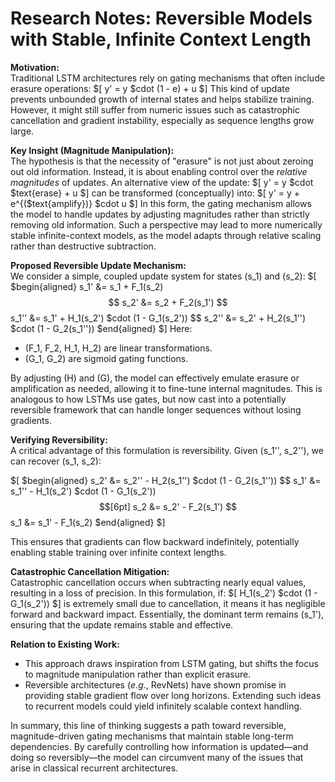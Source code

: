 # Research Notes: Reversible Models with Stable, Infinite Context Length

**Motivation:**  
Traditional LSTM architectures rely on gating mechanisms that often include erasure operations:
$[
y' = y $cdot (1 - e) + u
$]
This kind of update prevents unbounded growth of internal states and helps stabilize training. However, it might still suffer from numeric issues such as catastrophic cancellation and gradient instability, especially as sequence lengths grow large.

**Key Insight (Magnitude Manipulation):**  
The hypothesis is that the necessity of "erasure" is not just about zeroing out old information. Instead, it is about enabling control over the *relative magnitudes* of updates. An alternative view of the update:
$[
y' = y $cdot $text{erase} + u
$]
can be transformed (conceptually) into:
$[
y' = y + e^{($text{amplify})} $cdot u
$]
In this form, the gating mechanism allows the model to handle updates by adjusting magnitudes rather than strictly removing old information. Such a perspective may lead to more numerically stable infinite-context models, as the model adapts through relative scaling rather than destructive subtraction.

**Proposed Reversible Update Mechanism:**  
We consider a simple, coupled update system for states $($s_1$)$ and $($s_2$)$:
$[
$begin{aligned}
s_1' &= s_1 + F_1(s_2) $$
s_2' &= s_2 + F_2(s_1') $$
s_1'' &= s_1' + H_1(s_2') $cdot (1 - G_1(s_2')) $$
s_2'' &= s_2' + H_2(s_1'') $cdot (1 - G_2(s_1''))
$end{aligned}
$]
Here:
- $($F_1, F_2, H_1, H_2$)$ are linear transformations.
- $($G_1, G_2$)$ are sigmoid gating functions.

By adjusting $($H$)$ and $($G$)$, the model can effectively emulate erasure or amplification as needed, allowing it to 
fine-tune internal magnitudes. This is analogous to how LSTMs use gates, but now cast into a potentially reversible 
framework that can handle longer sequences without losing gradients.

**Verifying Reversibility:**  
A critical advantage of this formulation is reversibility. Given $($s_1'', s_2''$)$, we can recover $($s_1, s_2$)$:

$[
$begin{aligned}
s_2' &= s_2'' - H_2(s_1'') $cdot (1 - G_2(s_1'')) $$
s_1' &= s_1'' - H_1(s_2') $cdot (1 - G_1(s_2')) $$[6pt]
s_2 &= s_2' - F_2(s_1') $$
s_1 &= s_1' - F_1(s_2)
$end{aligned}
$]

This ensures that gradients can flow backward indefinitely, potentially enabling stable training over infinite context lengths.

**Catastrophic Cancellation Mitigation:**  
Catastrophic cancellation occurs when subtracting nearly equal values, resulting in a loss of precision. In this formulation, if:
$[
H_1(s_2') $cdot (1 - G_1(s_2'))
$]
is extremely small due to cancellation, it means it has negligible forward and backward impact. Essentially, the dominant term remains $($s_1'$)$, ensuring that the update remains stable and effective.

**Relation to Existing Work:**  
- This approach draws inspiration from LSTM gating, but shifts the focus to magnitude manipulation rather than explicit erasure.
- Reversible architectures ($e.g.$, RevNets) have shown promise in providing stable gradient flow over long horizons. Extending such ideas to recurrent models could yield infinitely scalable context handling.

In summary, this line of thinking suggests a path toward reversible, magnitude-driven gating mechanisms that maintain stable long-term dependencies. By carefully controlling how information is updated—and doing so reversibly—the model can circumvent many of the issues that arise in classical recurrent architectures.
